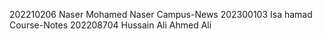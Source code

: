 202210206  Naser Mohamed Naser Campus-News
202300103  Isa hamad  Course-Notes
202208704  Hussain Ali Ahmed Ali
